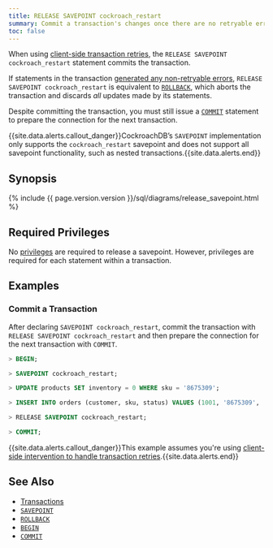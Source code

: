 ```yaml
---
title: RELEASE SAVEPOINT cockroach_restart
summary: Commit a transaction's changes once there are no retryable errors with the RELEASE SAVEPOINT cockroach_restart statement in CockroachDB.
toc: false
---
```


When using [client-side transaction retries](transactions.html#client-side-transaction-retries), the `RELEASE SAVEPOINT cockroach_restart` statement commits the transaction.

If statements in the transaction [generated any non-retryable errors](transactions.html#error-handling), `RELEASE SAVEPOINT cockroach_restart` is equivalent to [`ROLLBACK`](rollback-transaction.html), which aborts the transaction and discards *all* updates made by its statements.

Despite committing the transaction, you must still issue a [`COMMIT`](commit-transaction.html) statement to prepare the connection for the next transaction.

{{site.data.alerts.callout_danger}}CockroachDB’s <code>SAVEPOINT</code> implementation only supports the <code>cockroach_restart</code> savepoint and does not support all savepoint functionality, such as nested transactions.{{site.data.alerts.end}}

<div id="toc"></div>

## Synopsis

{% include {{ page.version.version }}/sql/diagrams/release_savepoint.html %}

## Required Privileges

No [privileges](privileges.html) are required to release a savepoint. However, privileges are required for each statement within a transaction.

## Examples

### Commit a Transaction

After declaring `SAVEPOINT cockroach_restart`, commit the transaction with `RELEASE SAVEPOINT cockroach_restart` and then prepare the connection for the next transaction with `COMMIT`.

~~~ sql
> BEGIN;

> SAVEPOINT cockroach_restart;

> UPDATE products SET inventory = 0 WHERE sku = '8675309';

> INSERT INTO orders (customer, sku, status) VALUES (1001, '8675309', 'new');

> RELEASE SAVEPOINT cockroach_restart;

> COMMIT;
~~~

{{site.data.alerts.callout_danger}}This example assumes you're using <a href="transactions.html#client-side-intervention">client-side intervention to handle transaction retries</a>.{{site.data.alerts.end}}

## See Also

- [Transactions](transactions.html)
- [`SAVEPOINT`](savepoint.html)
- [`ROLLBACK`](rollback-transaction.html)
- [`BEGIN`](begin-transaction.html)
- [`COMMIT`](commit-transaction.html)
